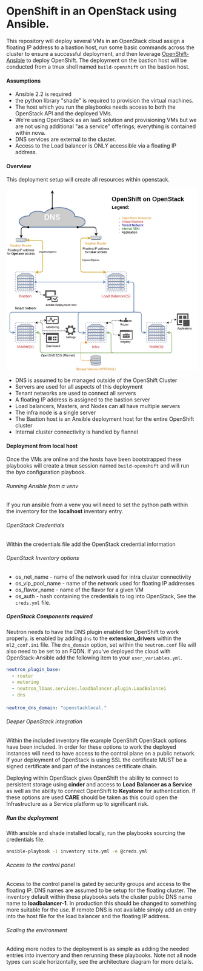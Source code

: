 # OpenShift in an OpenStack using Ansible.

This repository will deploy several VMs in an OpenStack cloud assign a floating
IP address to a bastion host, run some basic commands across the cluster to
ensure a successful deployment, and then leverage
[OpenShift-Ansible](https://github.com/openshift/openshift-ansible) to deploy
OpenShift. The deployment on the bastion host will be conducted from a tmux
shell named `build-openshift` on the bastion host.

#### Assumptions

  * Ansible 2.2 is required
  * the python library "shade" is required to provision the virtual machines.
  * The host which you run the playbooks needs access to both the OpenStack API
    and the deployed VMs.
  * We're using OpenStack as an IaaS solution and provisioning VMs but we are
    not using additional "as a service" offerings; everything is contained
    within nova.
  * DNS services are external to the cluster.
  * Access to the Load balancer is ONLY accessible via a floating IP address.

#### Overview

This deployment setup will create all resources within openstack.

![arch](OpenShift.jpg)

* DNS is assumed to be managed outside of the OpenShift Cluster
* Servers are used for all aspects of this deployment
* Tenant networks are used to connect all servers
* A floating IP address is assigned to the bastion server
* Load balancers, Masters, and Nodes can all have multiple servers
* The infra node is a single server
* The Bastion host is an Ansible deployment host for the entire OpenShift cluster
* Internal cluster connectivity is handled by flannel

#### Deployment from local host

Once the VMs are online and the hosts have been bootstrapped these playbooks
will create a tmux session named `build-openshift` and will run the *byo*
configuration playbook.

###### Running Ansible from a venv

If you run ansible from a venv you will need to set the python path within the
inventory for the **localhost** inventory entry.

###### OpenStack Credentials

Within the credentials file add the OpenStack credential information

###### OpenStack Inventory options

* os_net_name - name of the network used for intra cluster connectivity
* os_vip_pool_name - name of the network used for floating IP addresses
* os_flavor_name - name of the flavor for a given VM
* os_auth - hash containing the credentials to log into OpenStack, See the
  `creds.yml` file.

##### OpenStack Components required

Neutron needs to have the DNS plugin enabled for OpenShift to work properly.
is enabled by adding `dns` to the **extension_drivers** within the
`ml2_conf.ini` file.  The `dns_domain` option, set within the `neutron.conf`
file will also need to be set to an FQDN. If you've deployed the cloud with
OpenStack-Ansible add the following item to your `user_variables.yml`.

``` yaml
neutron_plugin_base:
  - router
  - metering
  - neutron_lbaas.services.loadbalancer.plugin.LoadBalancei
  - dns

neutron_dns_domain: "openstacklocal."
```

###### Deeper OpenStack integration

Within the included inventory file example OpenShift OpenStack options have been
included. In order for these options to work the deployed instances will need to
have access to the control plane on a public network. If your deployment of
OpenStack is using SSL the certificate MUST be a signed certificate and part of
the instances certificate chain.

Deploying within OpenStack gives OpenShift the ability to connect to persistent
storage using **cinder** and access to **Load Balancer as a Service** as well as
the ability to connect OpenShift to **Keystone** for authentication. If these
options are used **CARE** should be taken as this could open the Infrastructure
as a Service platform up to significant risk.

##### Run the deployment

With ansible and shade installed locally, run the playbooks sourcing the
credentials file.

``` bash
ansible-playbook -i inventory site.yml -e @creds.yml
```

###### Access to the control panel

Access to the control panel is gated by security groups and access to the
floating IP. DNS names are assumed to be setup for the floating cluster. The
inventory default within these playbooks sets the cluster public DNS name name
to **loadbalancer-1**. In production this should be changed to something more
suitable for the use. If remote DNS is not available simply add an entry into
the host file for the load balancer and the floating IP address.

###### Scaling the environment

Adding more nodes to the deployment is as simple as adding the needed entries
into inventory and then rerunning these playbooks. Note not all node types can
scale horizontally, see the architecture diagram for more details.
